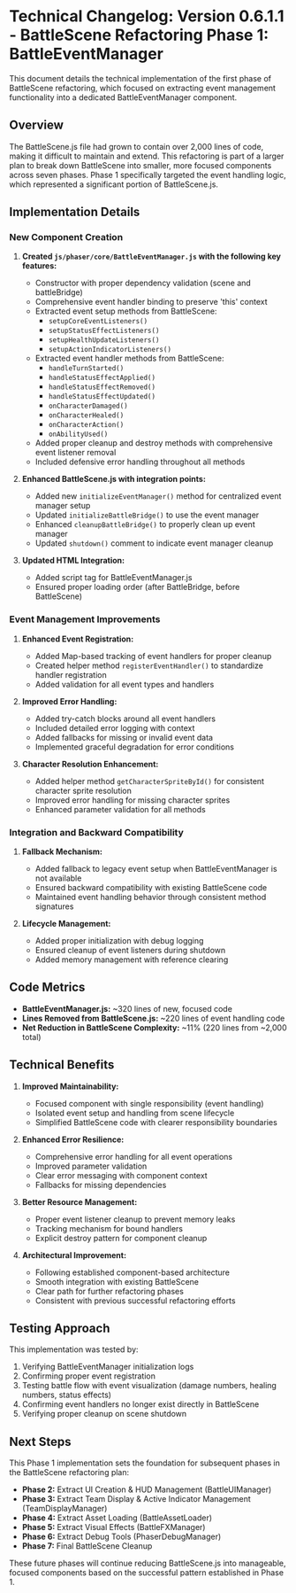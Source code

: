 # Technical Changelog: Version 0.6.1.1 - BattleScene Refactoring Phase 1: BattleEventManager

This document details the technical implementation of the first phase of BattleScene refactoring, which focused on extracting event management functionality into a dedicated BattleEventManager component.

## Overview

The BattleScene.js file had grown to contain over 2,000 lines of code, making it difficult to maintain and extend. This refactoring is part of a larger plan to break down BattleScene into smaller, more focused components across seven phases. Phase 1 specifically targeted the event handling logic, which represented a significant portion of BattleScene.js.

## Implementation Details

### New Component Creation

1. **Created `js/phaser/core/BattleEventManager.js` with the following key features:**
   - Constructor with proper dependency validation (scene and battleBridge)
   - Comprehensive event handler binding to preserve 'this' context
   - Extracted event setup methods from BattleScene:
     - `setupCoreEventListeners()`
     - `setupStatusEffectListeners()`
     - `setupHealthUpdateListeners()`
     - `setupActionIndicatorListeners()`
   - Extracted event handler methods from BattleScene:
     - `handleTurnStarted()`
     - `handleStatusEffectApplied()`
     - `handleStatusEffectRemoved()`
     - `handleStatusEffectUpdated()`
     - `onCharacterDamaged()`
     - `onCharacterHealed()`
     - `onCharacterAction()`
     - `onAbilityUsed()`
   - Added proper cleanup and destroy methods with comprehensive event listener removal
   - Included defensive error handling throughout all methods

2. **Enhanced BattleScene.js with integration points:**
   - Added new `initializeEventManager()` method for centralized event manager setup
   - Updated `initializeBattleBridge()` to use the event manager
   - Enhanced `cleanupBattleBridge()` to properly clean up event manager
   - Updated `shutdown()` comment to indicate event manager cleanup

3. **Updated HTML Integration:**
   - Added script tag for BattleEventManager.js
   - Ensured proper loading order (after BattleBridge, before BattleScene)

### Event Management Improvements

1. **Enhanced Event Registration:**
   - Added Map-based tracking of event handlers for proper cleanup
   - Created helper method `registerEventHandler()` to standardize handler registration
   - Added validation for all event types and handlers

2. **Improved Error Handling:**
   - Added try-catch blocks around all event handlers
   - Included detailed error logging with context
   - Added fallbacks for missing or invalid event data
   - Implemented graceful degradation for error conditions

3. **Character Resolution Enhancement:**
   - Added helper method `getCharacterSpriteById()` for consistent character sprite resolution
   - Improved error handling for missing character sprites
   - Enhanced parameter validation for all methods

### Integration and Backward Compatibility

1. **Fallback Mechanism:**
   - Added fallback to legacy event setup when BattleEventManager is not available
   - Ensured backward compatibility with existing BattleScene code
   - Maintained event handling behavior through consistent method signatures

2. **Lifecycle Management:**
   - Added proper initialization with debug logging
   - Ensured cleanup of event listeners during shutdown
   - Added memory management with reference clearing

## Code Metrics

- **BattleEventManager.js:** ~320 lines of new, focused code
- **Lines Removed from BattleScene.js:** ~220 lines of event handling code
- **Net Reduction in BattleScene Complexity:** ~11% (220 lines from ~2,000 total)

## Technical Benefits

1. **Improved Maintainability:**
   - Focused component with single responsibility (event handling)
   - Isolated event setup and handling from scene lifecycle
   - Simplified BattleScene code with clearer responsibility boundaries

2. **Enhanced Error Resilience:**
   - Comprehensive error handling for all event operations
   - Improved parameter validation
   - Clear error messaging with component context
   - Fallbacks for missing dependencies

3. **Better Resource Management:**
   - Proper event listener cleanup to prevent memory leaks
   - Tracking mechanism for bound handlers
   - Explicit destroy pattern for component cleanup

4. **Architectural Improvement:**
   - Following established component-based architecture
   - Smooth integration with existing BattleScene
   - Clear path for further refactoring phases
   - Consistent with previous successful refactoring efforts

## Testing Approach

This implementation was tested by:
1. Verifying BattleEventManager initialization logs
2. Confirming proper event registration
3. Testing battle flow with event visualization (damage numbers, healing numbers, status effects)
4. Confirming event handlers no longer exist directly in BattleScene
5. Verifying proper cleanup on scene shutdown

## Next Steps

This Phase 1 implementation sets the foundation for subsequent phases in the BattleScene refactoring plan:

- **Phase 2:** Extract UI Creation & HUD Management (BattleUIManager)
- **Phase 3:** Extract Team Display & Active Indicator Management (TeamDisplayManager)
- **Phase 4:** Extract Asset Loading (BattleAssetLoader)
- **Phase 5:** Extract Visual Effects (BattleFXManager)
- **Phase 6:** Extract Debug Tools (PhaserDebugManager)
- **Phase 7:** Final BattleScene Cleanup

These future phases will continue reducing BattleScene.js into manageable, focused components based on the successful pattern established in Phase 1.